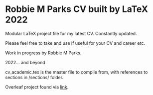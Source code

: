# Robbie M Parks CV built by LaTeX 2022

Modular LaTeX project file for my latest CV. Constantly updated.

Please feel free to take and use if useful for your CV and career etc.

Work in progress by Robbie M Parks.

2022... and beyond

cv_academic.tex is the master file to compile from, with references to sections in /sections/ folder.

Overleaf project found via [link](https://www.overleaf.com/read/nnmzwnggmmkc).
